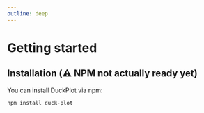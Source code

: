```yaml
---
outline: deep
---
```


# Getting started

## Installation (⚠️ NPM not actually ready yet)

You can install DuckPlot via npm:

```bash
npm install duck-plot
```
